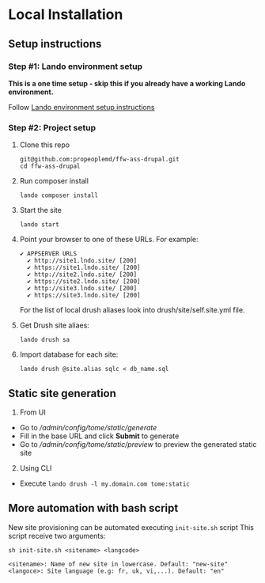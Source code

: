# Local Installation

## Setup instructions

### Step #1: Lando environment setup

**This is a one time setup - skip this if you already have a working Lando environment.**  

Follow [Lando environment setup instructions](https://docs.lando.dev/getting-started/installation.html)

### Step #2: Project setup

1. Clone this repo

    ```
   git@github.com:propeoplemd/ffw-ass-drupal.git
   cd ffw-ass-drupal
    ```

2. Run composer install

    ```
    lando composer install
    ```

2. Start the site

    ```
    lando start
    ```

3. Point your browser to one of these URLs. For example:

    ```
    ✔ APPSERVER URLS
      ✔ http://site1.lndo.site/ [200]
      ✔ https://site1.lndo.site/ [200]
      ✔ http://site2.lndo.site/ [200]
      ✔ https://site2.lndo.site/ [200]
      ✔ http://site3.lndo.site/ [200]
      ✔ https://site3.lndo.site/ [200]
    ```

   For the list of local drush aliases look into drush/site/self.site.yml file.

4. Get Drush site aliaes: 
    ```
    lando drush sa
    ```

5. Import database for each site:
    ```
    lando drush @site.alias sqlc < db_name.sql
    ```

## Static site generation

1. From UI
- Go to */admin/config/tome/static/generate*
- Fill in the base URL and click **Submit** to generate
- Go to */admin/config/tome/static/preview* to preview the generated static site

2. Using CLI
- Execute `lando drush -l my.domain.com tome:static`

## More automation with bash script

New site provisioning can be automated executing `init-site.sh` script
This script receive two arguments:

  ```
  sh init-site.sh <sitename> <langcode>

  <sitename>: Name of new site in lowercase. Default: "new-site"
  <langoce>: Site language (e.g: fr, uk, vi,...). Default: "en"
  ```
